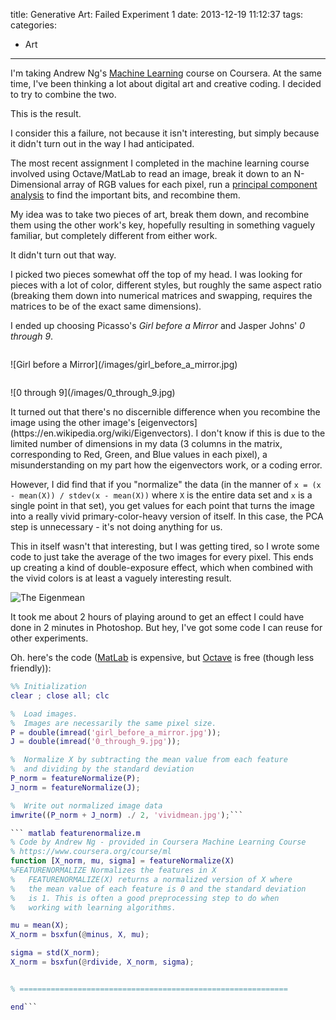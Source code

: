 title: Generative Art: Failed Experiment 1
date: 2013-12-19 11:12:37
tags:
categories:
- Art
---

I'm taking Andrew Ng's [Machine Learning](https://www.coursera.org/course/ml) course on Coursera. At the same time, I've been thinking a lot about digital art and creative coding. I decided to try to combine the two.

This is the result.

<!-- more -->

I consider this a failure, not because it isn't interesting, but simply because it didn't turn out in the way I had anticipated.

The most recent assignment I completed in the machine learning course involved using Octave/MatLab to read an image, break it down to an N-Dimensional array of RGB values for each pixel, run a [principal component analysis](https://en.wikipedia.org/wiki/Principal_component_analysis) to find the important bits, and recombine them.

My idea was to take two pieces of art, break them down, and recombine them using the other work's key, hopefully resulting in something vaguely familiar, but completely different from either work.

It didn't turn out that way.

I picked two pieces somewhat off the top of my head. I was looking for pieces with a lot of color, different styles, but roughly the same aspect ratio (breaking them down into numerical matrices and swapping, requires the matrices to be of the exact same dimensions).

I ended up choosing Picasso's <i>Girl before a Mirror</i> and Jasper Johns' <i>0 through 9</i>.

<p style="float:left;margin-right: 4em;">![Girl before a Mirror](/images/girl_before_a_mirror.jpg)</p>

<p style="float:left;">![0 through 9](/images/0_through_9.jpg)</p>

<p style="clear: both;">It turned out that there's no discernible difference when you recombine the image using the other image's [eigenvectors](https://en.wikipedia.org/wiki/Eigenvectors). I don't know if this is due to the limited number of dimensions in my data (3 columns in the matrix, corresponding to Red, Green, and Blue values in each pixel), a misunderstanding on my part how the eigenvectors work, or a coding error.</p>

However, I did find that if you "normalize" the data (in the manner of `x = (x - mean(X)) / stdev(x - mean(X))` where `X` is the entire data set and `x` is a single point in that set), you get values for each point that turns the image into a really vivid primary-color-heavy version of itself. In this case, the PCA step is unnecessary - it's not doing anything for us.

This in itself wasn't that interesting, but I was getting tired, so I wrote some code to just take the average of the two images for every pixel. This ends up creating a kind of double-exposure effect, which when combined with the vivid colors is at least a vaguely interesting result.

![The Eigenmean](/images/vividmean.jpg)

It took me about 2 hours of playing around to get an effect I could have done in 2 minutes in Photoshop. But hey, I've got some code I can reuse for other experiments.

Oh. here's the code ([MatLab](http://www.mathworks.com/products/matlab/) is expensive, but [Octave](http://www.gnu.org/software/octave/) is free (though less friendly)):

``` matlab vividmean.m
%% Initialization
clear ; close all; clc

%  Load images.
%  Images are necessarily the same pixel size.
P = double(imread('girl_before_a_mirror.jpg'));
J = double(imread('0_through_9.jpg'));

%  Normalize X by subtracting the mean value from each feature
%  and dividing by the standard deviation
P_norm = featureNormalize(P);
J_norm = featureNormalize(J);

%  Write out normalized image data
imwrite((P_norm + J_norm) ./ 2, 'vividmean.jpg');```

``` matlab featurenormalize.m
% Code by Andrew Ng - provided in Coursera Machine Learning Course
% https://www.coursera.org/course/ml
function [X_norm, mu, sigma] = featureNormalize(X)
%FEATURENORMALIZE Normalizes the features in X
%   FEATURENORMALIZE(X) returns a normalized version of X where
%   the mean value of each feature is 0 and the standard deviation
%   is 1. This is often a good preprocessing step to do when
%   working with learning algorithms.

mu = mean(X);
X_norm = bsxfun(@minus, X, mu);

sigma = std(X_norm);
X_norm = bsxfun(@rdivide, X_norm, sigma);


% ============================================================

end```